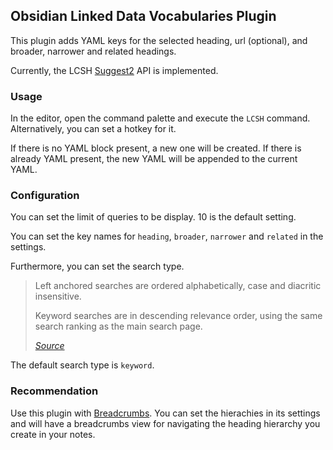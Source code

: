 ## Obsidian Linked Data Vocabularies Plugin

This plugin adds YAML keys for the selected heading, url (optional), and broader, narrower and related headings.

Currently, the LCSH [Suggest2](https://id.loc.gov/techcenter/searching.html) API is implemented.

### Usage

In the editor, open the command palette and execute the `LCSH` command. Alternatively, you can set a hotkey for it.

If there is no YAML block present, a new one will be created. If there is already YAML present, the new YAML will be appended to the current YAML.

### Configuration

You can set the limit of queries to be display. 10 is the default setting.

You can set the key names for `heading`, `broader`, `narrower` and `related` in the settings.

Furthermore, you can set the search type. 

> Left anchored searches are ordered alphabetically, case and diacritic insensitive.
>
>Keyword searches are in descending relevance order, using the same search ranking as the main search page.
> 
><cite>[Source](https://id.loc.gov/techcenter/searching.html)</cite>

The default search type is `keyword`.

### Recommendation

Use this plugin with [Breadcrumbs](https://github.com/SkepticMystic/breadcrumbs). You can set the hierachies in its settings and will have a breadcrumbs view for navigating the heading hierarchy you create in your notes.